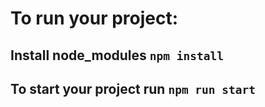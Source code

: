 # To run your project:

## Install node_modules `npm install`

## To start your project run `npm run start`
